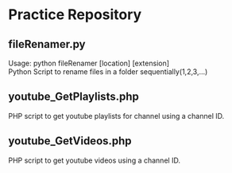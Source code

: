# Practice Repository

## fileRenamer.py
Usage: python fileRenamer [location] [extension] <br/>
Python Script to rename files in a folder sequentially(1,2,3,...)
## youtube_GetPlaylists.php
PHP script to get youtube playlists for channel using a channel ID.

## youtube_GetVideos.php
PHP script to get youtube videos using a channel ID.
